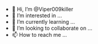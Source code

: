 - 👋 Hi, I’m @Viper009killer
- 👀 I’m interested in ...
- 🌱 I’m currently learning ...
- 💞️ I’m looking to collaborate on ...
- 📫 How to reach me ...

<!---
Viper009killer/Viper009killer is a ✨ special ✨ repository because its `README.md` (this file) appears on your GitHub profile.
You can click the Preview link to take a look at your changes.
--->

